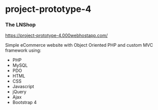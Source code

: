 # project-prototype-4
### The LNShop
https://project-prototype-4.000webhostapp.com/

Simple eCommerce website with Object Oriented PHP and custom MVC framework using:
- PHP
- MySQL
- PDO
- HTML
- CSS
- Javascript
- jQuery
- Ajax
- Bootstrap 4
